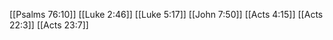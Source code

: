 [[Psalms 76:10]]
[[Luke 2:46]]
[[Luke 5:17]]
[[John 7:50]]
[[Acts 4:15]]
[[Acts 22:3]]
[[Acts 23:7]]
